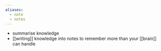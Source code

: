 ```yaml
---
aliases:
  - note
  - notes
---
```


- summarise knowledge
- [[writing]] knowledge into notes to remember more than your [[brain]] can handle

